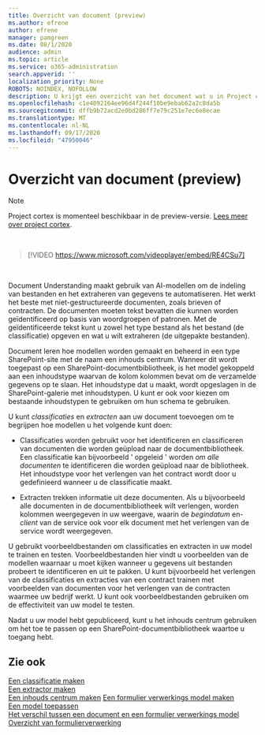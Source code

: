 ```yaml
---
title: Overzicht van document (preview)
ms.author: efrene
author: efrene
manager: pamgreen
ms.date: 08/1/2020
audience: admin
ms.topic: article
ms.service: o365-administration
search.appverid: ''
localization_priority: None
ROBOTS: NOINDEX, NOFOLLOW
description: U krijgt een overzicht van het document wat u in Project cortex.
ms.openlocfilehash: c1e4092164ee96d4f244f10be9ebab62a2c8da5b
ms.sourcegitcommit: dffb9b72acd2e0bd286ff7e79c251e7ec6e8ecae
ms.translationtype: MT
ms.contentlocale: nl-NL
ms.lasthandoff: 09/17/2020
ms.locfileid: "47950046"
---
```

# <a name="document-understanding-overview-preview"></a>Overzicht van document (preview)
> [!Note] 
> Project cortex is momenteel beschikbaar in de preview-versie. [Lees meer over project cortex](https://aka.ms/projectcortex).

</br>

> [!VIDEO https://www.microsoft.com/videoplayer/embed/RE4CSu7] 

</br>

Document Understanding maakt gebruik van AI-modellen om de indeling van bestanden en het extraheren van gegevens te automatiseren. Het werkt het beste met niet-gestructureerde documenten, zoals brieven of contracten. De documenten moeten tekst bevatten die kunnen worden geïdentificeerd op basis van woordgroepen of patronen. Met de geïdentificeerde tekst kunt u zowel het type bestand als het bestand (de classificatie) opgeven en wat u wilt extraheren (de uitgepakte bestanden).

Document leren hoe modellen worden gemaakt en beheerd in een type SharePoint-site met de naam een inhouds centrum. Wanneer dit wordt toegepast op een SharePoint-documentbibliotheek, is het model gekoppeld aan een inhoudstype waarvan de kolom kolommen bevat om de verzamelde gegevens op te slaan. Het inhoudstype dat u maakt, wordt opgeslagen in de SharePoint-galerie met inhoudstypen. U kunt er ook voor kiezen om bestaande inhoudstypen te gebruiken om hun schema te gebruiken.

U kunt *classificaties* en *extracten* aan uw document toevoegen om te begrijpen hoe modellen u het volgende kunt doen: 

- Classificaties worden gebruikt voor het identificeren en classificeren van documenten die worden geüpload naar de documentbibliotheek. Een classificatie kan bijvoorbeeld ' opgeleid ' worden *om alle documenten* te identificeren die worden geüpload naar de bibliotheek. Het inhoudstype voor het verlengen van het contract wordt door u gedefinieerd wanneer u de classificatie maakt.

- Extracten trekken informatie uit deze documenten. Als u bijvoorbeeld alle documenten in de documentbibliotheek wilt verlengen, worden kolommen weergegeven in uw weergave, waarin de *begindatum* en-  *client* van de service ook voor elk document met het verlengen van de service wordt weergegeven. 

U gebruikt voorbeeldbestanden om classificaties en extracten in uw model te trainen en testen. Voorbeeldbestanden hier vindt u voorbeelden van de modellen waarnaar u moet kijken wanneer u gegevens uit bestanden probeert te identificeren en uit te pakken. U kunt bijvoorbeeld het verlengen van de classificaties en extracties van een contract trainen met voorbeelden van documenten voor het verlengen van de contracten waarmee uw bedrijf werkt. U kunt ook voorbeeldbestanden gebruiken om de effectiviteit van uw model te testen.

Nadat u uw model hebt gepubliceerd, kunt u het inhouds centrum gebruiken om het toe te passen op een SharePoint-documentbibliotheek waartoe u toegang hebt.  


## <a name="see-also"></a>Zie ook
[Een classificatie maken](create-a-classifier.md)</br>
[Een extractor maken](create-an-extractor.md)</br>
[Een inhouds centrum maken](create-a-content-center.md) 
 [Een formulier verwerkings model maken](create-a-form-processing-model.md)</br>
[Een model toepassen](apply-a-model.md)   
[Het verschil tussen een document en een formulier verwerkings model](difference-between-document-understanding-and-form-processing-model.md)  
[Overzicht van formulierverwerking](form-processing-overview.md)





